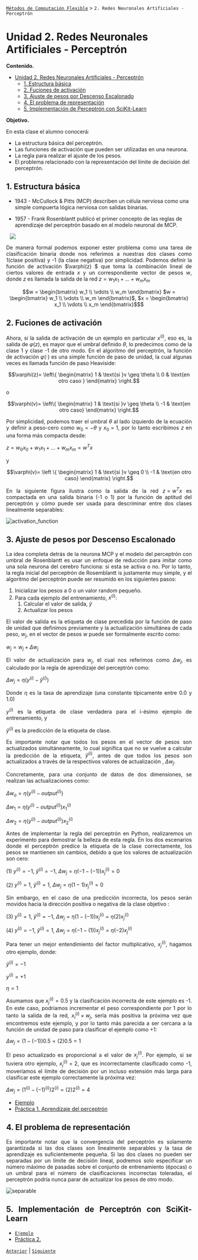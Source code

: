 [`Métodos de Computación Flexible`](../README.md) > `2. Redes Neuronales Artificiales - Perceptrón`

# Unidad 2. Redes Neuronales Artificiales - Perceptrón

**Contenido.**

- [Unidad 2. Redes Neuronales Artificiales - Perceptrón](#unidad-2-redes-neuronales-artificiales---perceptrón)
  - [1. Estructura básica](#1-estructura-básica)
  - [2. Fuciones de activación](#2-fuciones-de-activación)
  - [3. Ajuste de pesos por Descenso Escalonado](#3-ajuste-de-pesos-por-descenso-escalonado)
  - [4. El problema de representación](#4-el-problema-de-representación)
  - [5. Implementación de Perceptrón con SciKit-Learn](#5-implementación-de-perceptrón-con-scikit-learn)

**Objetivo.**

En esta clase el alumno conocerá:

* La estructura básica del perceptrón.
* Las funciones de activación que pueden ser utilizadas en una neurona.
* La regla para realizar el ajuste de los pesos.
* El problema relacionado con la representación del límite de decisión del perceptrón.

## 1. Estructura básica

* 1943 - McCullock & Pitts (MCP) describen un célula nerviosa como una simple compuerta lógica nerviosa con salidas binarias.

* 1957 - Frank Rosenblantt publicó el primer concepto de las reglas de aprendizaje del perceptrón basado en el modelo neuronal de MCP.

<img src="./img/perceptron.png" align="center" hspace="10">
<div style="text-align: justify;">

De manera formal podemos exponer ester problema como una tarea de clasificación binaria donde nos referimos a nuestras dos clases como 1(clase positiva) y -1 (la clase negativa) por simplicidad. Podemos definir la función de activación $\varphi(z) $ que toma la combinación lineal de ciertos valores de entrada $x$ y un correspondiente vector de pesos $w$, donde $z$ es llamada la salida de la red $z=w_1x_1 + \ldots + w_mx_m$

```math
w = \begin{bmatrix} w_1 \\ \vdots \\ w_m
\end{bmatrix}

$w = \begin{bmatrix} w_1 \\ \vdots \\ w_m
\end{bmatrix}$, $x = \begin{bmatrix} x_1 \\ \vdots \\ x_m
\end{bmatrix}$
```

## 2. Fuciones de activación

Ahora, si la salida de activación de un ejemplo en particular $x^{(i)}$, eso es, la salida de $\varphi(z)$, es mayor que el umbral definido $\theta$, lo predecimos como de la clase 1 y clase -1 de otro modo. En el algoritmo del perceptrón, la función de activación $\varphi(\cdot)$ es una simple función de paso de unidad, la cual algunas veces es llamada función de paso Heaviside:

```math
\varphi(z)= 
\left\{ 
\begin{matrix} 
1 & \text{si }v \geq \theta \\
0  & \text{en otro caso }
\end{matrix} 
\right.
```

o

```math
\varphi(v)=
\left\{
\begin{matrix} 
1 & \text{si }v \geq \theta \\
-1 & \text{en otro caso}
\end{matrix} \right.
```

Por simplicidad, podemos traer el umbral $\theta$ al lado izquierdo de la ecuación y definir a peso-cero como $w_0 = -\theta$ y $x_0= 1$, por lo tanto escribimos $z$ en una forma más compacta desde:

$z= w_0x_0 + w_1x_1+ \ldots+w_m x_m = w^Tx$  

y

```math
\varphi(v)= \left \{ \begin{matrix} 
1 & \text{si }v \geq 0 \\ -1 & \text{en otro caso}
\end{matrix} \right.
```

En la siguiente figura ilustra como la salida de la red $z=w^T x$ es compactada en una salida binaria (-1 o 1) por la función de aptitud del perceptrón y cómo puede ser usada para descriminar entre dos clases linealmente separables:

![activation_function](img/Untitled.png)

## 3. Ajuste de pesos por Descenso Escalonado

La idea completa detrás de la neurona MCP y el modelo del perceptrón con umbral de Rosenblantt es usar un enfoque de reducción para imitar como una sola neurona del cerebro funciona: si esta se activa o no. Por lo tanto, la regla inicial del perceptrón de Rosemblantt is justamente muy simple, y el algoritmo del perceptrón puede ser resumido en los siguientes pasos:

1. Inicializar los pesos a 0 o un valor random pequeño.  
2. Para cada ejemplo del entrenamiento, $x^{(i)}$:
    1. Calcular el valor de salida, $\hat{y}$
    2. Actualizar los pesos

El valor de salida es la etiqueta de clase precedida por la función de paso de unidad que definimos previamente y la actualización simultánea de cada peso, $w_j$, en el vector de pesos $w$ puede ser formalmente escrito como:

$w_j= w_j + \Delta w_j$

El valor de actualización para $w_j$, el cual nos referimos como $\Delta w_j$, es calculado por la regla de aprendizaje del perceptrón como:

$\Delta w_j = \eta(y^{(i)} - \hat{y}^{(i)})$  

Donde $\eta$ es la tasa de aprendizaje (una constante típicamente entre 0.0 y 1.0)

$y^{(i)}$ es la etiqueta de clase verdadera para el i-ésimo ejemplo de entrenamiento, y 

$\hat{y}^{(i)}$ es la predicción de la etiqueta de clase.

Es importante notar que todos los pesos en el vector de pesos son actualizados simultáneamente, lo cual significa que no se vuelve a calcular la predicción de la etiqueta, $\hat{y}^{(i)}$, antes de que todos los pesos son actualizados a través de la respectivos valores de actualización , $\Delta w_j$.

Concretamente, para una conjunto de datos de dos dimensiones, se realizan las actualizaciones como:

$\Delta w_o = \eta (y^{(i)} - output^{(i)})$

$\Delta w_1 = \eta (y^{(i)} - output^{(i)})x_1^{(i)}$

$\Delta w_2 = \eta (y^{(i)} - output^{(i)})x_2^{(i)}$

Antes de implementar la regla del perceptrón en Python, realizaremos un experimento para demostrar la belleza de esta regla. En los dos escenarios donde el perceptrón predice la etiqueta de la clase correctamente, los pesos se mantienen sin cambios, debido a que los valores de actualización son cero:

(1) $y^{(i)} = -1$, $\hat{y}^{(i)}= -1$, $\Delta w_j= \eta(-1-(-1))x_j^{(i)}= 0$

(2) $y^{(i)} = 1$, $\hat{y}^{(i)}= 1$, $\Delta w_j= \eta(1-1)x_j^{(i)}= 0$

Sin embargo, en el caso de una predicción incorrecta, los pesos serán movidos  hacia la dirección positiva o negativa de la clase objetivo :

(3) $y^{(i)} = 1$, $\hat{y}^{(i)}= -1$, $\Delta w_j= \eta(1-(-1))x_j^{(i)}= \eta(2)x_j^{(i)}$

(4) $y^{(i)} = -1$, $\hat{y}^{(i)}= 1$, $\Delta w_j= \eta(-1-(1))x_j^{(i)}= \eta(-2)x_j^{(i)}$

Para tener un mejor entendimiento del factor multiplicativo, $x_j^{(i)}$, hagamos otro ejemplo, donde:

$\hat{y}^{(i)}= -1$ 

$y^{(i)}= +1$

$\eta = 1$

Asumamos que $x_j^{(i)} = 0.5$ y la clasificación incorrecta de este ejemplo es -1. En este caso, podríamos incrementar el peso correspondiente por 1 por lo tanto la salida de la red, $x_i^{(i)} \times w_j$, sería más positiva la próxima vez que encontremos este ejemplo, y por lo tanto más parecida a ser cercana a la función de unidad de paso para clasificar el ejemplo como +1:

$\Delta w_j= (1-(-1))0.5=(2)0.5=1$

El peso actualizado es proporcional a el valor de $x_j^{(i)}$. Por ejemplo, si se tuviera otro ejemplo, $x_j^{(i)}= 2$, que es incorrectamente clasificado como -1, moveríamos el límite de decisión por un incluso extensión más larga para clasificar este ejemplo correctamente la próxima vez:

$\Delta w_j= (1^{(i)}-(-1)^{(i)})2^{(i)}=(2)2^{(i)}=4$

* [Ejemplo](./code/perceptron-example.ipynb) 
* [Práctica 1. Aprendizaje del perceptrón](./code/01-practice-perceptron/README.md)

## 4. El problema de representación

Es importante notar que la convergencia del perceptrón es solamente garantizada si las dos clases son linealmente separables y la tasa de aprendizaje es suficientemente pequeña. Si las dos clases no pueden ser separadas por un límite de decisión lineal, podremos solo especificar un número máximo de pasadas sobre el conjunto de entrenamiento (épocas) o un umbral para el número de clasificaciones incorrectas toleradas, el perceptrón podría nunca parar de actualizar los pesos de otro modo. 

![separable](./img/separable.png)

## 5. Implementación de Perceptrón con SciKit-Learn

* [`Ejemplo`](./code/perceptron_sklrn_iris.ipynb)
* [Práctica 2. ]()

[`Anterior`](../README.md) | [`Siguiente`](../README.md)
